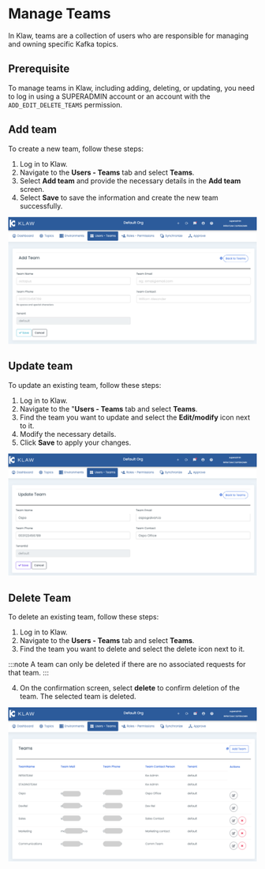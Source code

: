 # Manage Teams

In Klaw, teams are a collection of users who are responsible for
managing and owning specific Kafka topics.

## Prerequisite

To manage teams in Klaw, including adding, deleting, or updating, you
need to log in using a SUPERADMIN account or an account with the
`ADD_EDIT_DELETE_TEAMS` permission.

## Add team

To create a new team, follow these steps:

1.  Log in to Klaw.
2.  Navigate to the **Users - Teams** tab and select **Teams**.
3.  Select **Add team** and provide the necessary details in the **Add
    team** screen.
4.  Select **Save** to save the information and create the new team
    successfully.

![image](../../../static/images/teams/NewTeam.png)

## Update team

To update an existing team, follow these steps:

1.  Log in to Klaw.
2.  Navigate to the \"**Users - Teams** tab and select **Teams**.
3.  Find the team you want to update and select the **Edit/modify** icon
    next to it.
4.  Modify the necessary details.
5.  Click **Save** to apply your changes.

![image](../../../static/images/teams/UpdateTeam.png)

## Delete Team

To delete an existing team, follow these steps:

1.  Log in to Klaw.
2.  Navigate to the **Users - Teams** tab and select **Teams**.
3.  Find the team you want to delete and select the delete icon next to
    it.

:::note
A team can only be deleted if there are no associated requests for that
team.
:::

4.  On the confirmation screen, select **delete** to confirm deletion of
    the team. The selected team is deleted.

![image](../../../static/images/teams/Teams.png)
